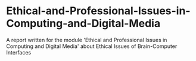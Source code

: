 # Ethical-and-Professional-Issues-in-Computing-and-Digital-Media
A report written for the module 'Ethical and Professional Issues in Computing and Digital Media' about Ethical Issues of Brain-Computer Interfaces
